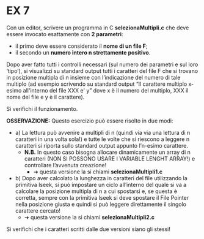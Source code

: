 # EX 7
Con un editor, scrivere un programma in C **selezionaMultipli.c** che deve essere invocato esattamente con **2 parametri**: 
- il primo deve essere considerato il **nome di un file F**;
- il secondo un **numero intero n strettamente positivo**. 

Dopo aver fatto tutti i controlli necessari (sul numero dei parametri e sul loro ‘tipo’), si visualizzi su standard
output tutti i caratteri del file F che si trovano in posizione multipla di n insieme con l’indicazione del numero di tale
multiplo (ad esempio scrivendo su standard output “Il carattere multiplo x-esimo all'interno del file XXX e' y” dove x
è il numero del multiplo, XXX il nome del file e y è il carattere). 

Si verifichi il funzionamento.

**OSSERVAZIONE:** Questo esercizio può essere risolto in due modi:
- a) La lettura può avvenire a multipli di n (quindi via via una lettura di n caratteri in una volta sola!) e tutte le volte
che si riescono a leggere n caratteri si riporta sullo standard output appunto l’n-esimo carattere. 
    - **N.B.** In questo caso bisogna allocare dinamicamente un array di n caratteri (NON SI POSSONO USARE I VARIABLE LENGHT
ARRAY!) e controllare l’avvenuta creazione!
        - ➔ questa versione la si chiami **selezionaMultipli1.c**
- b) Dopo aver calcolato la lunghezza in caratteri del file utilizzando la primitiva lseek, si può impostare un ciclo
all’interno del quale si va a calcolare la posizione multipla di n a cui spostarsi e, se questa è corretta, sempre con
la primitiva lseek si deve spostare il File Pointer nella posizione giusta e quindi si può leggere direttamente il
singolo carattere cercato! 
    - ➔ questa versione la si chiami **selezionaMultipli2.c**

Si verifichi che i caratteri scritti dalle due versioni siano gli stessi!
